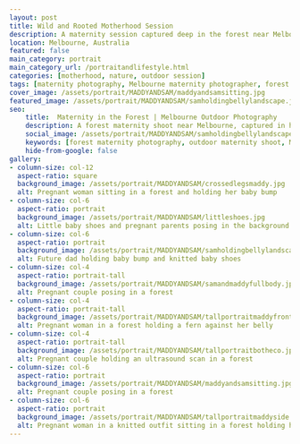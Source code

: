 ```yaml
---
layout: post
title: Wild and Rooted Motherhood Session
description: A maternity session captured deep in the forest near Melbourne. This series celebrates motherhood in the natural setting, focusing on the intimate moments shared by these soon-to-be parents
location: Melbourne, Australia
featured: false
main_category: portrait
main_category_url: /portraitandlifestyle.html
categories: [motherhood, nature, outdoor session]
tags: [maternity photography, Melbourne maternity photographer, forest maternity shoot, natural light photography, storytelling maternity, Sof Kapa Photography]
cover_image: /assets/portrait/MADDYANDSAM/maddyandsamsitting.jpg
featured_image: /assets/portrait/MADDYANDSAM/samholdingbellylandscape.jpg
seo:
    title:  Maternity in the Forest | Melbourne Outdoor Photography
    description: A forest maternity shoot near Melbourne, captured in honest light and grounded nature. Natural, movement-driven frames that reflect the beauty of motherhood beyond the four walls of a studio.
    social_image: /assets/portrait/MADDYANDSAM/samholdingbellylandscape.jpg
    keywords: [forest maternity photography, outdoor maternity shoot, Melbourne maternity photographer, natural pregnancy photos, storytelling photography, Sof Kapa Photography]
    hide-from-google: false
gallery:
- column-size: col-12
  aspect-ratio: square
  background_image: /assets/portrait/MADDYANDSAM/crossedlegsmaddy.jpg 
  alt: Pregnant woman sitting in a forest and holding her baby bump
- column-size: col-6
  aspect-ratio: portrait
  background_image: /assets/portrait/MADDYANDSAM/littleshoes.jpg 
  alt: Little baby shoes and pregnant parents posing in the background
- column-size: col-6
  aspect-ratio: portrait
  background_image: /assets/portrait/MADDYANDSAM/samholdingbellylandscape.jpg
  alt: Future dad holding baby bump and knitted baby shoes
- column-size: col-4
  aspect-ratio: portrait-tall
  background_image: /assets/portrait/MADDYANDSAM/samandmaddyfullbody.jpg
  alt: Pregnant couple posing in a forest
- column-size: col-4
  aspect-ratio: portrait-tall
  background_image: /assets/portrait/MADDYANDSAM/tallportraitmaddyfront.jpg
  alt: Pregnant woman in a forest holding a fern against her belly
- column-size: col-4
  aspect-ratio: portrait-tall
  background_image: /assets/portrait/MADDYANDSAM/tallportraitbotheco.jpg
  alt: Pregnant couple holding an ultrasound scan in a forest
- column-size: col-6
  aspect-ratio: portrait
  background_image: /assets/portrait/MADDYANDSAM/maddyandsamsitting.jpg
  alt: Pregnant couple posing in a forest
- column-size: col-6
  aspect-ratio: portrait
  background_image: /assets/portrait/MADDYANDSAM/tallportraitmaddyside.jpg 
  alt: Pregnant woman in a knitted outfit sitting in a forest holding her belly
---
```



